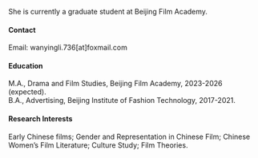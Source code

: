 

She is currently a graduate student at Beijing Film Academy.

#### Contact

Email: wanyingli.736[at]foxmail.com

#### Education
M.A., Drama and Film Studies, Beijing Film Academy, 2023-2026 (expected).\
B.A., Advertising, Beijing Institute of Fashion Technology, 2017-2021.

#### Research Interests
Early Chinese films; Gender and Representation in Chinese Film; Chinese Women’s Film Literature; Culture Study; Film Theories.

